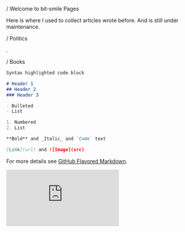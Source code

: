 / Welcome to bit-smile Pages

Here is where I used to collect articles wrote before. And is still under maintenance.

/ Politics

.

/ Books

```markdown
Syntax highlighted code block

# Header 1
## Header 2
### Header 3

- Bulleted
- List

1. Numbered
2. List

**Bold** and _Italic_ and `Code` text

[Link](url) and ![Image](src)
```

For more details see [GitHub Flavored Markdown](https://guides.github.com/features/mastering-markdown/).

<iframe class="lc-margin-top-80 lc-margin-bottom-32 lc-mobile" data-v-b66e9a5a="" frameborder="0" src="https://button.like.co/in/embed/jamesc77601/button?referrer=https://bit-smile.github.io/cty/.html&amp;" style="font-size: medium;" ></iframe>
